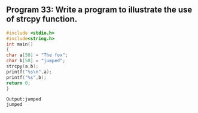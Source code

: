## Program 33: Write a program to illustrate the use of strcpy function.
```C
#include <stdio.h>
#include<string.h>
int main()
{
char a[50] = "The fox";
char b[50] = "jumped";
strcpy(a,b);
printf("%s\n",a);
printf("%s",b);
return 0;	
}
```
```
Output:jumped
jumped
```
